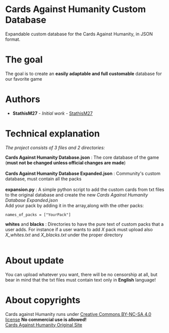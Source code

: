 # Cards Against Humanity Custom Database
Expandable custom database for the Cards Against Humanity, in JSON format.

# The goal
The goal is to create an **easily adaptable and full customable** database for our favorite game 

# Authors
* **StathisM27** - *Initial work* - [StathisM27](https://github.com/stathism27)

# Technical explanation 
_The project consists of 3 files and 2 directories:_

**Cards Against Humanity Database.json** : The core database of the game (**must not be changed unless official changes are made**)<br><br>
**Cards Against Humanity Database Expanded.json** : Community's custom database, must contain all the packs <br><br>
**expansion.py** : A simple python script to add the custom cards from txt files to the original database and create the new *Cards Against Humanity Database Expanded.json*<br>
Add your pack by adding it in the array,along with the other packs:
```
names_of_packs = ["YourPack"]
```
**whites** and **blacks** : Directories to have the pure text of custom packs that a user adds. For instance if a user wants to add _X_ pack must upload also _X_whites.txt_ and _X_blacks.txt_ under the proper directory   <br><br>

# About update
You can upload whatever you want, there will be no censorship at all, but bear in mind that the txt files must contain text only in **English** language!<br>

# About copyrights
Cards against Humanity runs under [Creative Commons BY-NC-SA 4.0 license](https://creativecommons.org/licenses/by-nc-sa/4.0/) **No commercial use is allowed!** <br>
[Cards Against Humanity Original Site](https://cardsagainsthumanity.com/)
